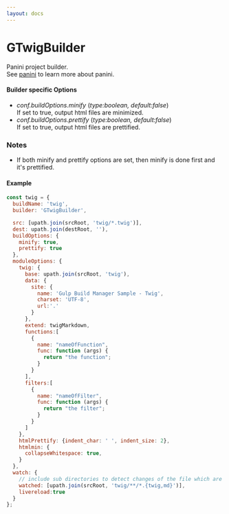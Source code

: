 ```yaml
---
layout: docs
---
```


# GTwigBuilder
Panini project builder.<br>
See [panini](https://github.com/zurb/panini) to learn more about panini.

#### Builder specific Options
  - <em>conf.buildOptions.minify</em> (<i>type:boolean, default:false</i>)<br>
    If set to true, output html files are minimized.
  - <em>conf.buildOptions.prettify</em> (<i>type:boolean, default:false</i>)<br>
    If set to true, output html files are prettified.

### Notes
  - If both minify and prettify options are set, then minify is done first and it's prettified.

#### Example
```javascript
const twig = {
  buildName: 'twig',
  builder: 'GTwigBuilder',

  src: [upath.join(srcRoot, 'twig/*.twig')],
  dest: upath.join(destRoot, ''),
  buildOptions: {
    minify: true,
    prettify: true
  },
  moduleOptions: {
    twig: {
      base: upath.join(srcRoot, 'twig'),
      data: {
        site: {
          name: 'Gulp Build Manager Sample - Twig',
          charset: 'UTF-8',
          url:'.'
        }
      },
      extend: twigMarkdown,
      functions:[
        {
          name: "nameOfFunction",
          func: function (args) {
            return "the function";
          }
        }
      ],
      filters:[
        {
          name: "nameOfFilter",
          func: function (args) {
            return "the filter";
          }
        }
      ]
    },
    htmlPrettify: {indent_char: ' ', indent_size: 2},
    htmlmin: {
      collapseWhitespace: true,
    }
  },
  watch: {
    // include sub directories to detect changes of the file which are not in src list.
    watched: [upath.join(srcRoot, 'twig/**/*.{twig,md}')],
    livereload:true
  }
};
```
